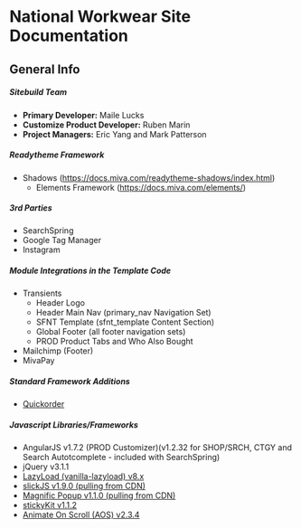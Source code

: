 # National Workwear Site Documentation

## General Info

##### Sitebuild Team
- **Primary Developer:** Maile Lucks
- **Customize Product Developer:** Ruben Marin
- **Project Managers:** Eric Yang and Mark Patterson

##### Readytheme Framework
- Shadows (https://docs.miva.com/readytheme-shadows/index.html)
	- Elements Framework (https://docs.miva.com/elements/)

##### 3rd Parties
- SearchSpring
- Google Tag Manager
- Instagram

##### Module Integrations in the Template Code
- Transients
	- Header Logo
	- Header Main Nav (primary_nav Navigation Set)
	- SFNT Template (sfnt_template Content Section)
	- Global Footer (all footer navigation sets)
	- PROD Product Tabs and Who Also Bought
- Mailchimp (Footer)
- MivaPay

##### Standard Framework Additions

- [Quickorder](https://nationalworkwear.mivamerchant.net/quick-order.html)

##### Javascript Libraries/Frameworks
- AngularJS v1.7.2 (PROD Customizer)(v1.2.32 for SHOP/SRCH, CTGY and Search Autotcomplete - included with SearchSpring)
- jQuery v3.1.1
- [LazyLoad (vanilla-lazyload) v8.x](https://www.andreaverlicchi.eu/lazyload/)
- [slickJS v1.9.0 (pulling from CDN)](http://kenwheeler.github.io/slick/)
- [Magnific Popup v1.1.0 (pulling from CDN)](https://dimsemenov.com/plugins/magnific-popup/documentation.html)
- [stickyKit v1.1.2](http://leafo.net/sticky-kit/)
- [Animate On Scroll (AOS) v2.3.4](https://michalsnik.github.io/aos/)